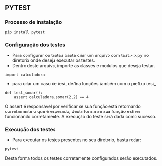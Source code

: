 ## PYTEST

### Processo de instalação
```
pip install pytest
```

### Configuração dos testes
 - Para configurar os testes basta criar um arquivo com test_<>.py no diretorio onde deseja executar os testes.
- Dentro deste arquivo, importe as classes e modulos que deseja testar.
```
import calculadora
```
- para criar um caso de test, defina funções também com o prefixo test_
```
def test_somar():
    assert calculadora.somar(2,2) == 4
```
O assert é responsável por verificar se sua função está retornando corretamente o que é esperado, desta forma se sua função estiver funcionando corretamente. A execução do teste será dada como sucesso.
### Execução dos testes
- Para executar os testes presentes no seu diretório, basta rodar:
```
pytest
```
Desta forma todos os testes corretamente configurados serão executados.
